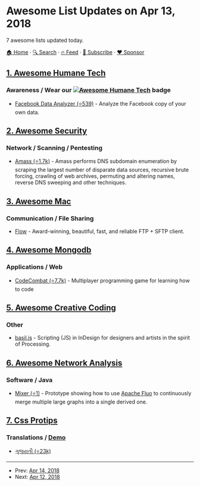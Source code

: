 # Awesome List Updates on Apr 13, 2018

7 awesome lists updated today.

[🏠 Home](/README.md) · [🔍 Search](https://www.trackawesomelist.com/search/) · [🔥 Feed](https://www.trackawesomelist.com/rss.xml) · [📮 Subscribe](https://trackawesomelist.us17.list-manage.com/subscribe?u=d2f0117aa829c83a63ec63c2f&id=36a103854c) · [❤️  Sponsor](https://github.com/sponsors/theowenyoung)



## [1. Awesome Humane Tech](/content/humanetech-community/awesome-humane-tech/README.md)

### Awareness / Wear our   [![Awesome Humane Tech](https://raw.githubusercontent.com/humanetech-community/awesome-humane-tech/main/humane-tech-badge.svg?sanitize=true)](https://github.com/humanetech-community/awesome-humane-tech)   badge

*   [Facebook Data Analyzer (⭐539)](https://github.com/Lackoftactics/facebook_data_analyzer) - Analyze the Facebook copy of your own data.

## [2. Awesome Security](/content/sbilly/awesome-security/README.md)

### Network / Scanning / Pentesting

*   [Amass (⭐1.7k)](https://github.com/caffix/amass) - Amass performs DNS subdomain enumeration by scraping the largest number of disparate data sources, recursive brute forcing, crawling of web archives, permuting and altering names, reverse DNS sweeping and other techniques.

## [3. Awesome Mac](/content/jaywcjlove/awesome-mac/README.md)

### Communication / File Sharing

*   [Flow](http://fivedetails.com/flow/) - Award-winning, beautiful, fast, and reliable FTP + SFTP client.

## [4. Awesome Mongodb](/content/ramnes/awesome-mongodb/README.md)

### Applications / Web

*   [CodeCombat (⭐7.7k)](https://github.com/codecombat/codecombat) - Multiplayer programming game for learning how to code

## [5. Awesome Creative Coding](/content/terkelg/awesome-creative-coding/README.md)

### Other

*   [basil.js](http://basiljs.ch/) - Scripting (JS) in InDesign for designers and artists in the spirit of Processing.

## [6. Awesome Network Analysis](/content/briatte/awesome-network-analysis/README.md)

### Software / Java

*   [Mixer (⭐1)](https://github.com/keith-turner/mixer) - Prototype showing how to use [Apache Fluo](https://fluo.apache.org/) to continuously merge multiple large graphs into a single derived one.

## [7. Css Protips](/content/AllThingsSmitty/css-protips/README.md)

### Translations / [Demo](http://codepen.io/AllThingsSmitty/pen/XKgOkR)

*   [ગુજરાતી (⭐23k)](https://github.com/AllThingsSmitty/css-protips/tree/master/translations/gu-IND)

---

- Prev: [Apr 14, 2018](/content/2018/04/14/README.md)
- Next: [Apr 12, 2018](/content/2018/04/12/README.md)